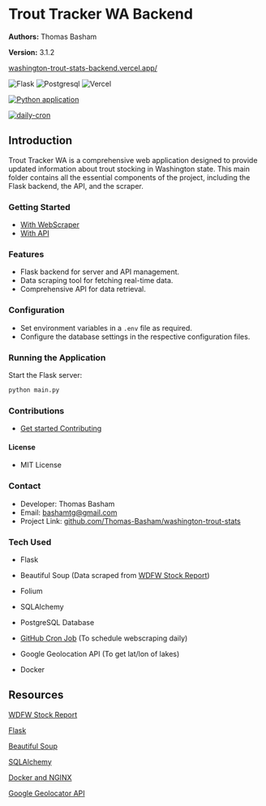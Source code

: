 # Trout Tracker WA Backend

**Authors:** Thomas Basham

**Version:** 3.1.2

[washington-trout-stats-backend.vercel.app/](https://washington-trout-stats-backend.vercel.app/)

![Flask](https://img.shields.io/badge/Flask-23daaf?style=for-the-badge&logo=flask&logoColor=white)
![Postgresql](https://img.shields.io/badge/PostgreSQL-316192?style=for-the-badge&logo=postgresql&logoColor=white)
![Vercel](https://img.shields.io/badge/Vercel-000?style=for-the-badge&logo=Vercel&logoColor=white)

[![Python application](https://github.com/Thomas-Basham/washington-trout-stats/actions/workflows/python-app.yml/badge.svg)](https://github.com/Thomas-Basham/washington-trout-stats/actions/workflows/python-app.yml)

[![daily-cron](https://github.com/Thomas-Basham/washington-trout-stats/actions/workflows/cron.yaml/badge.svg)](https://github.com/Thomas-Basham/washington-trout-stats/actions/workflows/cron.yaml)

## Introduction

Trout Tracker WA is a comprehensive web application designed to provide updated information about trout stocking in Washington state. This main folder contains all the essential components of the project, including the Flask backend, the API, and the scraper.

### Getting Started

- [With WebScraper](./web_scraper/README.md)
- [With API](./api/README.md)

### Features

- Flask backend for server and API management.
- Data scraping tool for fetching real-time data.
- Comprehensive API for data retrieval.

### Configuration

- Set environment variables in a `.env` file as required.
- Configure the database settings in the respective configuration files.

### Running the Application

Start the Flask server:

```bash
python main.py
```

### Contributions

- [Get started Contributing](./CONTRIBUTING.md)

#### License

- MIT License

### Contact

- Developer: Thomas Basham
- Email: bashamtg@gmail.com
- Project Link: [github.com/Thomas-Basham/washington-trout-stats](https://github.com/Thomas-Basham/washington-trout-stats)

### Tech Used

- Flask

- Beautiful Soup (Data scraped from [WDFW Stock Report](https://wdfw.wa.gov/fishing/reports/stocking/trout-plants))

- Folium

- SQLAlchemy

- PostgreSQL Database

- [GitHub Cron Job](https://github.com/Thomas-Basham/washington-trout-stats/actions/workflows/cron.yaml) (To schedule webscraping daily)

- Google Geolocation API (To get lat/lon of lakes)

- Docker

## Resources

[WDFW Stock Report](https://wdfw.wa.gov/fishing/reports/stocking/trout-plants)

[Flask](https://flask.palletsprojects.com/)

[Beautiful Soup](https://www.crummy.com/software/BeautifulSoup/bs4/doc/)

[SQLAlchemy](https://flask-sqlalchemy.palletsprojects.com/en/2.x/quickstart/)

[Docker and NGINX](https://github.com/docker/awesome-compose/tree/master/nginx-wsgi-flask)

[Google Geolocator API](https://developers.google.com/maps/documentation/geolocation/overview)
